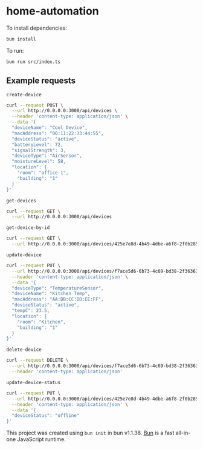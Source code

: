 # home-automation

To install dependencies:

```bash
bun install
```

To run:

```bash
bun run src/index.ts
```

## Example requests

`create-device`

```bash
curl --request POST \
  --url http://0.0.0.0:3000/api/devices \
  --header 'content-type: application/json' \
  --data '{
  "deviceName": "Cool Device",
  "macAddress": "00:11:22:33:44:55",
  "deviceStatus": "active",
  "batteryLevel": 72,
  "signalStrength": 3,
  "deviceType": "AirSensor",
  "moistureLevel": 58,
  "location": {
    "room": "office-1",
    "building": "1"
  }
}'
```

`get-devices`

```bash
curl --request GET \
  --url http://0.0.0.0:3000/api/devices
```

`get-device-by-id`

```bash
curl --request GET \
  --url http://0.0.0.0:3000/api/devices/425e7e8d-4b49-4dbe-a6f8-2f0b2850e6c0
```

`update-device`

```bash
curl --request PUT \
  --url http://0.0.0.0:3000/api/devices/f7ace5d6-6b73-4c69-bd38-2f36363f1a91 \
  --header 'content-type: application/json' \
  --data '{
  "deviceType": "TemperatureSensor",
  "deviceName": "Kitchen Temp",
  "macAddress": "AA:BB:CC:DD:EE:FF",
  "deviceStatus": "active",
  "tempC": 23.5,
  "location": {
    "room": "Kitchen",
    "building": "1"
  }
}'
```

`delete-device`

```bash
curl --request DELETE \
  --url http://0.0.0.0:3000/api/devices/f7ace5d6-6b73-4c69-bd38-2f36363f1a91 \
  --header 'content-type: application/json'
```

`update-device-status`

```bash
curl --request PUT \
  --url http://0.0.0.0:3000/api/devices/425e7e8d-4b49-4dbe-a6f8-2f0b2850e6c0/update-status \
  --header 'content-type: application/json' \
  --data '{
  "deviceStatus": "offline"
}'
```

This project was created using `bun init` in bun v1.1.38. [Bun](https://bun.sh) is a fast all-in-one JavaScript runtime.
